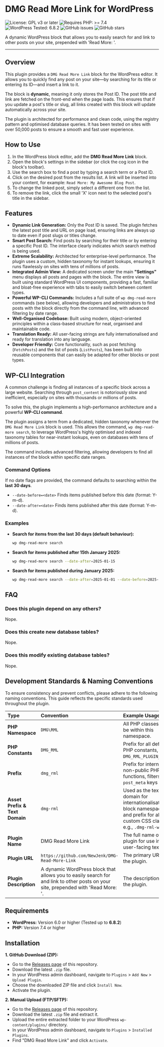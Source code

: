 # DMG Read More Link for WordPress

![License: GPL v3 or later](https://img.shields.io/badge/License-GPLv3%20or%20later-blue.svg?style=flat-square)
![Requires PHP: >= 7.4](https://img.shields.io/badge/PHP-%3E%3D%207.4-blue.svg?style=flat-square)
![WordPress Tested: 6.8.2](https://img.shields.io/badge/WordPress-tested%20up%20to%206.8.1-brightgreen.svg?style=flat-square)
![GitHub issues](https://img.shields.io/github/issues/NewJenk/DMG-Read-More-Link?style=flat-square)
![GitHub stars](https://img.shields.io/github/stars/NewJenk/DMG-Read-More-Link?style=flat-square)

A dynamic WordPress block that allows you to easily search for and link to other posts on your site, prepended with 'Read More: '.

---

## Overview

This plugin provides a `DMG Read More Link` block for the WordPress editor. It allows you to quickly find any post on your site—by searching for its title or entering its ID—and insert a link to it.

The block is **dynamic**, meaning it only stores the Post ID. The post title and link are fetched on the front-end when the page loads. This ensures that if you update a post's title or slug, all links created with this block will update automatically across your site.

The plugin is architected for performance and clean code, using the registry pattern and optimised database queries. It has been tested on sites with over 50,000 posts to ensure a smooth and fast user experience.

## How to Use

1.  In the WordPress block editor, add the **DMG Read More Link** block.
2.  Open the block's settings in the sidebar (or click the cog icon in the block's toolbar).
3.  Use the search box to find a post by typing a search term or a Post ID.
4.  Click on the desired post from the results list. A link will be inserted into your content, for example: `Read More: My Awesome Blog Post`.
5.  To change the linked post, simply select a different one from the list.
6.  To remove the link, click the small 'X' icon next to the selected post's title in the sidebar.

## Features

* **Dynamic Link Generation:** Only the Post ID is saved. The plugin fetches the latest post title and URL on page load, ensuring links are always up to date even if post slugs or titles change.
* **Smart Post Search:** Find posts by searching for their title or by entering a specific Post ID. The interface clearly indicates which search method is being used.
* **Extreme Scalability:** Architected for enterprise-level performance. The plugin uses a custom, hidden taxonomy for instant lookups, ensuring it runs flawlessly on sites with tens of millions of posts.
* **Integrated Admin View:** A dedicated screen under the main **"Settings"** menu displays all posts and pages with the block. The entire view is built using standard WordPress UI components, providing a fast, familiar and bloat-free experience with tabs to easily switch between content types.
* **Powerful WP-CLI Commands:** Includes a full suite of `wp dmg-read-more` commands (see below), allowing developers and administrators to find posts with the block directly from the command line, with advanced filtering by date range.
* **Well-Organised Codebase:** Built using modern, object-oriented principles within a class-based structure for neat, organised and maintainable code.
* **Translation Ready:** All user-facing strings are fully internationalised and ready for translation into any language.
* **Developer Friendly:** Core functionality, such as post fetching (`FetchPosts`) and the list of posts (`ListPosts`), has been built into reusable components that can easily be adapted for other blocks or post types.

## WP-CLI Integration

A common challenge is finding all instances of a specific block across a large website. Searching through `post_content` is notoriously slow and inefficient, especially on sites with thousands or millions of posts.

To solve this, the plugin implements a high-performance architecture and a powerful **WP-CLI command**.

The plugin assigns a term from a dedicated, hidden taxonomy whenever the `DMG Read More Link` block is used. This allows the command, `wp dmg-read-more search`, to leverage WordPress's highly optimised and indexed taxonomy tables for near-instant lookups, even on databases with tens of millions of posts.

The command includes advanced filtering, allowing developers to find all instances of the block within specific date ranges.

### Command Options

If no date flags are provided, the command defaults to searching within the **last 30 days**.

* `--date-before=<date>`
    Finds items published before this date (format: Y-m-d).
* `--date-after=<date>`
    Finds items published after this date (format: Y-m-d).

### Examples

* **Search for items from the last 30 days (default behaviour):**
    ```bash
    wp dmg-read-more search
    ```

* **Search for items published after 15th January 2025:**
    ```bash
    wp dmg-read-more search --date-after=2025-01-15
    ```

* **Search for items published during January 2025:**
    ```bash
    wp dmg-read-more search --date-after=2025-01-01 --date-before=2025-01-31
    ```

## FAQ

### Does this plugin depend on any others?

Nope.

### Does this create new database tables?

Nope.

### Does this modify existing database tables?

Nope.

## Development Standards & Naming Conventions

To ensure consistency and prevent conflicts, please adhere to the following naming conventions. This guide reflects the specific standards used throughout the plugin.

| Type | Convention | Example Usage |
| :--- | :--- | :--- |
| **PHP Namespace** | `DMG\RML` | All PHP classes must be within this namespace. |
| **PHP Constants** | `DMG_RML` | Prefix for all defined PHP constants, e.g., `DMG_RML_PLUGIN_PATH`. |
| **Prefix** | `dmg_rml` | Prefix for internal non-public PHP functions, filters, `post_meta` keys  |
| **Asset Prefix & Text Domain** | `dmg-rml` | Used as the text domain for internationalisation, block namespaces, and prefix for all custom CSS classes, e.g., `.dmg-rml-wrap`. |
| **Plugin Name** | DMG Read More Link | The full name of the plugin for use in user-facing text. |
| **Plugin URL** | `https://github.com/NewJenk/DMG-Read-More-Link` | The primary URL for the plugin. |
| **Plugin Description** | A dynamic WordPress block that allows you to easily search for and link to other posts on your site, prepended with 'Read More: '. | The description for the plugin. |

## Requirements

* **WordPress:** Version 6.0 or higher (Tested up to **6.8.2**)
* **PHP:** Version 7.4 or higher

## Installation

**1. GitHub Download (ZIP):**

* Go to the [Releases page](https://github.com/NewJenk/DMG-Read-More-Link/releases) of this repository.
* Download the latest `.zip` file.
* In your WordPress admin dashboard, navigate to `Plugins` > `Add New` > `Upload Plugin`.
* Choose the downloaded ZIP file and click `Install Now`.
* Activate the plugin.

**2. Manual Upload (FTP/SFTP):**

* Go to the [Releases page](https://github.com/NewJenk/DMG-Read-More-Link/releases) of this repository.
* Download the latest `.zip` file and extract it.
* Upload the entire extracted folder to your WordPress `wp-content/plugins/` directory.
* In your WordPress admin dashboard, navigate to `Plugins` > `Installed Plugins`.
* Find "DMG Read More Link" and click `Activate`.